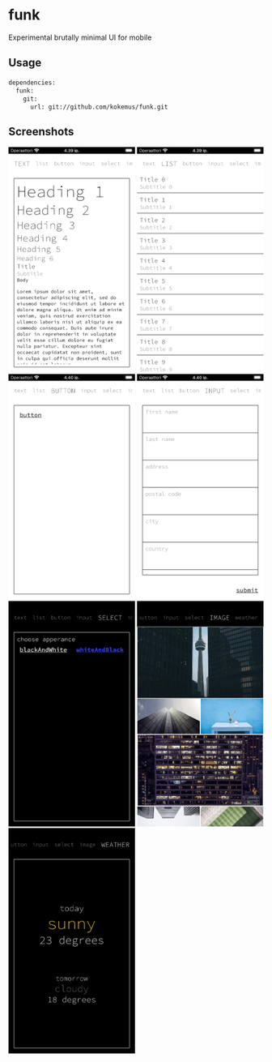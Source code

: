 # funk

Experimental brutally minimal UI for mobile

## Usage

```
dependencies:
  funk:
    git:
      url: git://github.com/kokemus/funk.git

```

## Screenshots

<img src="https://github.com/kokemus/funk/blob/master/screenshots/text.png?raw=true" alt="Text" width="250"/>
<img src="https://github.com/kokemus/funk/blob/master/screenshots/list.png?raw=true" alt="List" width="250"/>
<img src="https://github.com/kokemus/funk/blob/master/screenshots/button.png?raw=true" alt="Button" width="250"/>
<img src="https://github.com/kokemus/funk/blob/master/screenshots/input.png?raw=true" alt="Input" width="250"/>
<img src="https://github.com/kokemus/funk/blob/master/screenshots/select.png?raw=true" alt="Select" width="250"/>
<img src="https://github.com/kokemus/funk/blob/master/screenshots/image.png?raw=true" alt="Image" width="250"/>
<img src="https://github.com/kokemus/funk/blob/master/screenshots/weather.png?raw=true" alt="Weather" width="250"/>